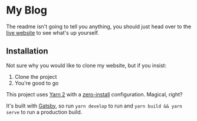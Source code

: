 # My Blog
The readme isn't going to tell you anything, you should just head over to the [live website](https://walwal.me) to see what's up yourself.

## Installation
Not sure why you would like to clone my website, but if you insist: 

1. Clone the project
2. You're good to go

This project uses [Yarn 2](https://dev.to/arcanis/introducing-yarn-2-4eh1) with a [zero-install](https://next.yarnpkg.com/features/zero-installs) configuration. Magical, right?

It's built with [Gatsby](https://www.gatsbyjs.org/), so run `yarn develop` to run and `yarn build && yarn serve` to run a production build.
